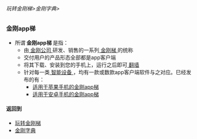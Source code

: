 

###### 玩转金刚梯>金刚字典>

### 金刚app梯

- 所谓<strong> 金刚app梯 </strong>是指：
  - 由[ 金刚公司 ](https://github.com/a2zitpro/web/blob/master/LadderFree/kkDictionary/Atozitpro.md)研发、销售的一系列[ 金刚梯 ](https://github.com/a2zitpro/web/blob/master/LadderFree/kkDictionary/KKLadder.md)的统称
  - 交付用户的产品形态全部都是app客户端
  - 将其下载、安装到您的手机上，运行之后即可[ 翻墙 ](https://github.com/a2zitpro/web/blob/master/LadderFree/kkDictionary/OverTheWall.md)
  - 针对每一类[ 智能设备 ](https://github.com/a2zitpro/web/blob/master/LadderFree/A.md)，均有一款或数款app客户端软件与之对应。巳经发布的有：
    - [适用于苹果手机的金刚app梯](http://cutt.ly/xxqCMtF)
    - [适用于安卓手机的金刚app梯](http://cutt.ly/xxqCMtF)





#### 返回到
- [玩转金刚梯](https://github.com/a2zitpro/web/blob/master/LadderFree/A.md)
- [金刚字典](https://github.com/a2zitpro/web/blob/master/LadderFree/kkDictionary/KKDictionary.md)

